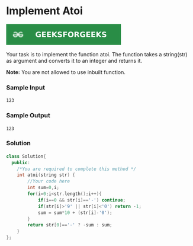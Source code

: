 # Implement Atoi

[![Problem Link](../assets/gfg.svg)](https://practice.geeksforgeeks.org/problems/implement-atoi/1/#)

Your task  is to implement the function atoi. The function takes a string(str) as argument and converts it to an integer and returns it.

**Note:** You are not allowed to use inbuilt function.

### Sample Input
```
123
```

### Sample Output
```
123
```

### Solution
```cpp
class Solution{
  public:
    /*You are required to complete this method */
    int atoi(string str) {
        //Your code here
        int sum=0,i;
        for(i=0;i<str.length();i++){
            if(i==0 && str[i]=='-') continue;
            if(str[i]>'9' || str[i]<'0') return -1;
            sum = sum*10 + (str[i]-'0');
        }
        return str[0]=='-' ? -sum : sum;
    }
};
```

